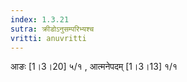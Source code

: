 ```yaml
---
index: 1.3.21
sutra: क्रीडोऽनुसम्परिभ्यश्च
vritti: anuvritti
---
```


आङः [1।3।20] ५/१ , आत्मनेपदम् [1।3।13] १/१ 
